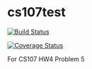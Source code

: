 # cs107test
[![Build Status](https://travis-ci.com/ju21u/cs107test.svg?branch=main)](https://travis-ci.com/ju21u/cs107test.svg?branch=main)

[![Coverage Status](https://codecov.io/gh/ju21u/cs107test/branch/main/graph/badge.svg)](https://codecov.io/gh/ju21u/cs107test)


For CS107 HW4 Problem 5
